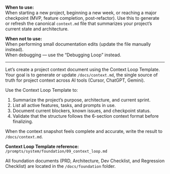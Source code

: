 **When to use:**  
When starting a new project, beginning a new week, or reaching a major checkpoint (MVP, feature completion, post-refactor). Use this to generate or refresh the canonical `context.md` file that summarizes your project’s current state and architecture.

**When not to use:**  
When performing small documentation edits (update the file manually instead).  
When debugging — use the “Debugging Loop” instead.

---

Let’s create a project context document using the Context Loop Template.
Your goal is to generate or update `/docs/context.md`, the single source of truth for project context across AI tools (Cursor, ChatGPT, Gemini).

Use the Context Loop Template to:
1. Summarize the project’s purpose, architecture, and current sprint.  
2. List all active features, tasks, and prompts in use.  
3. Document current blockers, known issues, and checkpoint status.  
4. Validate that the structure follows the 6-section context format before finalizing.

When the context snapshot feels complete and accurate, write the result to `/docs/context.md`.

**Context Loop Template reference:** `/prompts/system/foundation/09_context_loop.md`

All foundation documents (PRD, Architecture, Dev Checklist, and Regression Checklist) are located in the `/docs/foundation` folder.
